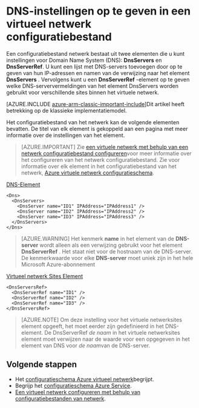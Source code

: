<properties 
   pageTitle="DNS-instellingen op te geven in een virtueel netwerk configuratiebestand | Microsoft Azure"
   description="Het wijzigen van instellingen van de DNS-server in een virtueel netwerk met behulp van een virtueel netwerk configuratiebestand in de klassieke implementatiemodel"
   services="virtual-network"
   documentationCenter="na"
   authors="jimdial"
   manager="carmonm"
   editor="tysonn" 
   tags="azure-service-management" />
<tags 
   ms.service="virtual-network"
   ms.devlang="na"
   ms.topic="article"
   ms.tgt_pltfrm="na"
   ms.workload="infrastructure-services"
   ms.date="02/23/2016"
   ms.author="jdial" /> 


# <a name="specifying-dns-settings-in-a-virtual-network-configuration-file"></a>DNS-instellingen op te geven in een virtueel netwerk configuratiebestand

Een configuratiebestand netwerk bestaat uit twee elementen die u kunt instellingen voor Domain Name System (DNS): **DnsServers** en **DnsServerRef**. U kunt een lijst met DNS-servers toevoegen door op te geven van hun IP-adressen en namen van de verwijzing naar het element **DnsServers** . Vervolgens kunt u een **DnsServerRef** -element op te geven welke DNS-serververmeldingen van het element DnsServers worden gebruikt voor verschillende sites binnen het virtuele netwerk.

[AZURE.INCLUDE [azure-arm-classic-important-include](../../includes/azure-arm-classic-important-include.md)]Dit artikel heeft betrekking op de klassieke implementatiemodel.

Het configuratiebestand van het netwerk kan de volgende elementen bevatten. De titel van elk element is gekoppeld aan een pagina met meer informatie over de instellingen van het element.

>[AZURE.IMPORTANT] Zie [een virtuele netwerk met behulp van een netwerk configuratiebestand configureren](virtual-networks-using-network-configuration-file.md)voor meer informatie over het configureren van het netwerk configuratiebestand. Zie voor informatie over elk element in het configuratiebestand van het netwerk, [Azure virtuele netwerk configuratieschema](https://msdn.microsoft.com/library/azure/jj157100.aspx).

[DNS-Element](http://go.microsoft.com/fwlink/?LinkId=248093)

    <Dns>
      <DnsServers>
        <DnsServer name="ID1" IPAddress="IPAddress1" />
        <DnsServer name="ID2" IPAddress="IPAddress2" />
        <DnsServer name="ID3" IPAddress="IPAddress3" />
      </DnsServers>
    </Dns>

>[AZURE.WARNING] Het kenmerk **name** in het element van de **DNS-server** wordt alleen als een verwijzing gebruikt voor het element **DnsServerRef** . Het staat niet voor de hostnaam van de DNS-server. De kenmerkwaarde voor elke **DNS-server** moet uniek zijn in het hele Microsoft Azure-abonnement

[Virtueel netwerk Sites Element](http://go.microsoft.com/fwlink/?LinkId=248093)

    <DnsServersRef>
      <DnsServerRef name="ID1" />
      <DnsServerRef name="ID2" />
      <DnsServerRef name="ID3" />
    </DnsServersRef>

>[AZURE.NOTE] Om deze instelling voor het virtuele netwerksites element opgeeft, het moet eerder zijn gedefinieerd in het DNS-element. De DnsServerRef *de naam* in het virtuele netwerksites element moet verwijzen naar de waarde voor een opgegeven in het element van DNS voor *de naam*van de DNS-server.

## <a name="next-steps"></a>Volgende stappen

- Het [configuratieschema Azure virtueel netwerk](http://go.microsoft.com/fwlink/?LinkId=248093)begrijpt.
- Begrijp het [configuratieschema Azure Service](https://msdn.microsoft.com/library/windowsazure/ee758710).
- [Een virtueel netwerk configureren met behulp van configuratiebestanden van netwerk](virtual-networks-using-network-configuration-file.md).
